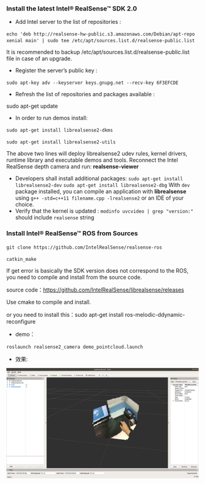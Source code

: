 ### Install the latest Intel® RealSense™ SDK 2.0

* Add Intel server to the list of repositories :

`echo 'deb http://realsense-hw-public.s3.amazonaws.com/Debian/apt-repo xenial main' | sudo tee /etc/apt/sources.list.d/realsense-public.list`

It is recommended to backup /etc/apt/sources.list.d/realsense-public.list file in case of an upgrade.
* Register the server’s public key :

`sudo apt-key adv --keyserver keys.gnupg.net --recv-key 6F3EFCDE`

* Refresh the list of repositories and packages available :

sudo apt-get update

* In order to run demos install:

`sudo apt-get install librealsense2-dkms`

`sudo apt-get install librealsense2-utils`

The above two lines will deploy librealsense2 udev rules, kernel drivers, runtime library and executable demos and tools. Reconnect the Intel RealSense depth camera and run: **realsense-viewer**

- Developers shall install additional packages:
  `sudo apt-get install librealsense2-dev`
  `sudo apt-get install librealsense2-dbg`
  With `dev` package installed, you can compile an application with **librealsense** using `g++ -std=c++11 filename.cpp -lrealsense2` or an IDE of your choice.
- Verify that the kernel is updated :
  `modinfo uvcvideo | grep "version:"` should include `realsense` string

### Install Intel® RealSense™ ROS from Sources
`git clone https://github.com/IntelRealSense/realsense-ros`

`catkin_make`

If get error is basically the SDK version does not correspond to the ROS, you need to compile and install from the source code.

source code：https://github.com/IntelRealSense/librealsense/releases

Use cmake to compile and install.

or you need to install this：sudo apt-get install ros-melodic-ddynamic-reconfigure

* demo：

`roslaunch realsense2_camera demo_pointcloud.launch `

* 效果:

![](./img/Screenshot-20200820184153-1837x1053.png)
